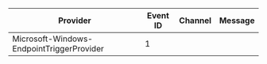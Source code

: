 Provider                                   |  Event ID  |  Channel  |  Message
-------------------------------------------|------------|-----------|---------
Microsoft-Windows-EndpointTriggerProvider  |  1         |           |